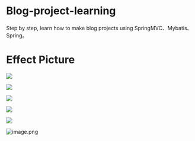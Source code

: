 # Blog-project-learning
Step by step, learn how to make blog projects using SpringMVC、Mybatis、Spring。

# Effect Picture

![](https://www.educoder.net/attachments/download/204001.jpg)

![](https://www.educoder.net/attachments/download/204002.jpg)

![](https://www.educoder.net/attachments/download/204003.jpg)

![](https://www.educoder.net/attachments/download/204461.pmg)

![](https://www.educoder.net/attachments/download/204460.gif)

![image.png](https://upload-images.jianshu.io/upload_images/7013389-966ed8c52c8b38f3.png?imageMogr2/auto-orient/strip%7CimageView2/2/w/1240)
